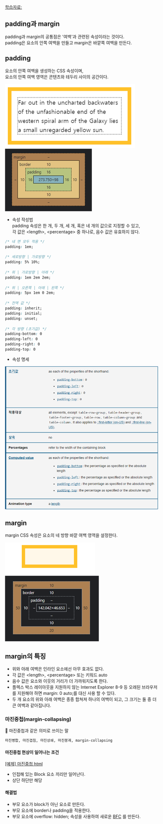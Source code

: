 [학습자료: ]()

## padding과 margin
padding과 margin의 공통점은 '여백'과 관련된 속성이라는 것이다.<br/>
padding은 요소의 안쪽 여백을 만들고 margin은 바깥쪽 여백을 만든다.

## padding
요소의 안쪽 여백을 생성하는 CSS 속성이며,<br/>
요소의 안쪽 여백 영역은 콘텐츠와 테두리 사이의 공간이다.

![image](./padding_1.png)
![image](./padding_2.png)

- 속성 작성법 <br/>
padding 속성은 한 개, 두 개, 세 개, 혹은 네 개의 값으로 지정할 수 있고,<br/> 각 값은 \<length>, \<percentage> 중 하나로, 음수 값은 유효하지 않다.
```css
/* 네 면 모두 적용 */
padding: 1em;

/* 세로방향 | 가로방향 */
padding: 5% 10%;

/* 위 | 가로방향 | 아래 */
padding: 1em 2em 2em;

/* 위 | 오른쪽 | 아래 | 왼쪽 */
padding: 5px 1em 0 2em;

/* 전역 값 */
padding: inherit;
padding: initial;
padding: unset;

/* 각 방향 (초기값) */
padding-bottom: 0
padding-left: 0
padding-right: 0
padding-top: 0

```
- 속성 명세

![image](./padding_3.png)


## margin
margin CSS 속성은 요소의 네 방향 바깥 여백 영역을 설정한다.

![image](./margin_1.png)
![image](./margin_2.png)

## margin의 특징
- 위와 아래 여백은 인라인 요소에선 아무 효과도 없다.
- 각 값은 <length\>, <percentage\> 또는 키워드 auto 
- 음수 값은 요소와 이웃의 거리가 더 가까워지도록 한다.
- 플렉스 박스 레이아웃을 지원하지 않는 Internet Explorer 8-9 등 오래된 브라우저를 지원해야 하면 margin: 0 auto;를 대신 사용 할 수 있다.
- 두 개 요소의 위와 아래 여백은 종종 합쳐져 하나의 여백이 되고, 그 크기는 둘 중 더 큰 여백과 같아집니다.

### 마진중첩(margin-collapsing)
🍳 마진중첩과 같은 의미로 쓰이는 말
```markdown
마진병합, 마진겹침, 마진상쇄, 마진붕괘, margin-collapsing
```

#### 마진중첩 현상이 일어나는 조건
[[예제] 마진중첩 html](./margin_collapse.html)
- 인접해 있는 Block 요소 끼리만 일어난다.
- 상단 하단만 해당

#### 해결법
- 부모 요소가 block가 아닌 요소로 만든다.
- 부모 요소에 border나 padding을 적용한다.
- 부모 요소에 overflow: hidden; 속성을 사용하여 새로운 [BFC](https://developer.mozilla.org/ko/docs/Web/Guide/CSS/Block_formatting_context) 를 만든다.